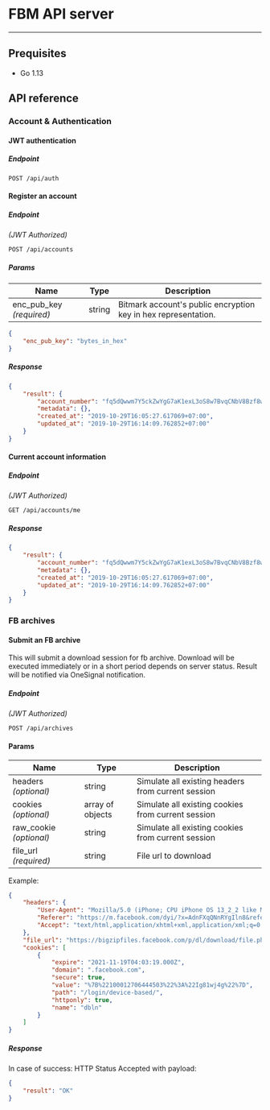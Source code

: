 # FBM API server
---
## Prequisites
- Go 1.13

## API reference
### Account & Authentication

#### JWT authentication
##### Endpoint
```url
POST /api/auth
``` 

#### Register an account
##### Endpoint
*(JWT Authorized)*
```url
POST /api/accounts
```

##### Params
| Name | Type | Description |
| -------- | -------- |-------- |
| enc_pub_key *(required)*     | string | Bitmark account's public encryption key in hex representation.     |

```json
{
    "enc_pub_key": "bytes_in_hex"
}
```

##### Response
```json
{
    "result": {
        "account_number": "fq5dQwwm7Y5ckZwYgG7aK1exL3oS8w7BvqCNbV8Bzf8wzZc5qo",
        "metadata": {},
        "created_at": "2019-10-29T16:05:27.617069+07:00",
        "updated_at": "2019-10-29T16:14:09.762852+07:00"
    }
}
```

#### Current account information
##### Endpoint
*(JWT Authorized)*
```url
GET /api/accounts/me
```

##### Response
```json
{
    "result": {
        "account_number": "fq5dQwwm7Y5ckZwYgG7aK1exL3oS8w7BvqCNbV8Bzf8wzZc5qo",
        "metadata": {},
        "created_at": "2019-10-29T16:05:27.617069+07:00",
        "updated_at": "2019-10-29T16:14:09.762852+07:00"
    }
}
```

### FB archives
#### Submit an FB archive
This will submit a download session for fb archive. Download will be executed immediately or in a short period depends on server status. Result will be notified via OneSignal notification.
##### Endpoint
*(JWT Authorized)*
```url
POST /api/archives
```

#### Params

| Name | Type | Description |
| -------- | -------- |-------- |
| headers *(optional)*     | string | Simulate all existing headers from current session     |
| cookies *(optional)*     | array of objects | Simulate all existing cookies from current session     |
| raw_cookie *(optional)*     | string | Simulate all existing cookies from current session     |
| file_url *(required)*     | string | File url to download     |


Example:
```json
{
    "headers": {
        "User-Agent": "Mozilla/5.0 (iPhone; CPU iPhone OS 13_2_2 like Mac OS X) AppleWebKit/605.1.15 (KHTML, like Gecko) Mobile/15E148",
        "Referer": "https://m.facebook.com/dyi/?x=AdnFXqQNnRYgIln8&referrer=cc_settings&tab=all_archives",
        "Accept": "text/html,application/xhtml+xml,application/xml;q=0.9,*/*;q=0.8"
    },
    "file_url": "https://bigzipfiles.facebook.com/p/dl/download/file.php?r=100012706444503&t=100012706444503&j=11&i=817084935391714&f=817086042058270&ext=1574238815&hash=AaAvn-lUGvTSYnuX",
    "cookies": [
        {
            "expire": "2021-11-19T04:03:19.000Z",
            "domain": ".facebook.com",
            "secure": true,
            "value": "%7B%22100012706444503%22%3A%22Ig81wj4g%22%7D",
            "path": "/login/device-based/",
            "httponly": true,
            "name": "dbln"
        }
    ]
}
```
##### Response
In case of success: HTTP Status Accepted with payload:
```json
{
    "result": "OK"
}
```